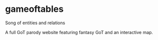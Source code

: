 # gameoftables
Song of entities and relations

A full GoT parody website featuring fantasy GoT and an interactive map.
